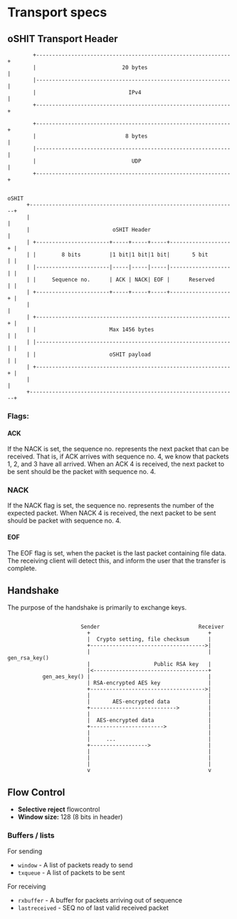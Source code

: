 # Transport specs

## oSHIT Transport Header

```asciiflow
        +-------------------------------------------------------------+
        |                           20 bytes                          |
        |-------------------------------------------------------------|
        |                             IPv4                            |
        +-------------------------------------------------------------+

        +-------------------------------------------------------------+
        |                            8 bytes                          |
        |-------------------------------------------------------------|
        |                              UDP                            |
        +-------------------------------------------------------------+

																    oSHIT
      +-----------------------------------------------------------------+
      |                                                                 |
      |                          oSHIT Header                           |
      | +-----------------------+-----+-----+-----+-------------------+ |
      | |        8 bits         |1 bit|1 bit|1 bit|       5 bit       | |
      | |-----------------------|-----|-----|-----|-------------------| |
      | |     Sequence no.      | ACK | NACK| EOF |      Reserved     | |
      | +-----------------------+-----+-----+-----+-------------------+ |
      |                                                                 |
      | +-------------------------------------------------------------+ |
      | |                       Max 1456 bytes                        | |
      | |-------------------------------------------------------------| |
      | |                       oSHIT payload                         | |
      | +-------------------------------------------------------------+ |
      |                                                                 |
      +-----------------------------------------------------------------+
```

### Flags:

#### ACK
If the NACK is set, the sequence no. represents the next packet that can be received.
That is, if ACK arrives with sequence no. 4, we know that packets 1, 2, and 3 have all arrived.
When an ACK 4 is received, the next packet to be sent should be the packet with sequence no. 4.

### NACK
If the NACK flag is set, the sequence no. represents the number of the expected packet. 
When NACK 4 is received, the next packet to be sent should be packet with sequence no. 4.

#### EOF
The EOF flag is set, when the packet is the last packet containing file data.
The receiving client will detect this, and inform the user that the transfer is complete.


## Handshake
The purpose of the handshake is primarily to exchange keys.

```asciiflow

                       Sender                               Receiver
                         +                                     +
                         |  Crypto setting, file checksum      |
                         +------------------------------------>|
                         |                                     | gen_rsa_key()
                         |                    Public RSA key   |
                         |<------------------------------------+
           gen_aes_key() |                                     |
                         | RSA-encrypted AES key               |
                         +------------------------------------>|
                         |                                     |
                         |       AES-encrypted data            |
                         +--------------------------->         |
                         |                                     |
                         |  AES-encrypted data                 |
                         +----------------------->             |
                         |                                     |
                         |     ...                             |
                         +------------------>                  |
                         |                                     |
                         |                                     |
                         |                                     |
                         v                                     v
```



## Flow Control

- **Selective reject** flowcontrol
- **Window size:** 128 (8 bits in header)

### Buffers / lists

For sending
- `window` - A list of packets ready to send
- `txqueue` - A list of packets to be sent

For receiving
- `rxbuffer` - A buffer for packets arriving out of sequence
- `lastreceived` - SEQ no of last valid received packet
